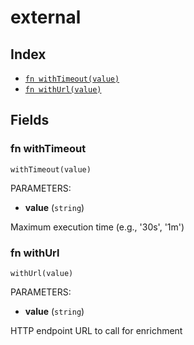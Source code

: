 # external



## Index

* [`fn withTimeout(value)`](#fn-withtimeout)
* [`fn withUrl(value)`](#fn-withurl)

## Fields

### fn withTimeout

```jsonnet
withTimeout(value)
```

PARAMETERS:

* **value** (`string`)

Maximum execution time (e.g., '30s', '1m')
### fn withUrl

```jsonnet
withUrl(value)
```

PARAMETERS:

* **value** (`string`)

HTTP endpoint URL to call for enrichment